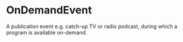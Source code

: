 # OnDemandEvent

A publication event e.g. catch-up TV or radio podcast, during which a program is available on-demand.
